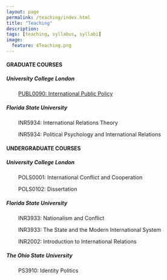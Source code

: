 ```yaml
---
layout: page
permalink: /teaching/index.html
title: "Teaching"
description:
tags: [teaching, syllabus, syllabi]
image:
  feature: 4Teaching.png
---
```


#### GRADUATE COURSES


##### University College London

&nbsp;&nbsp;&nbsp;&nbsp;&nbsp;&nbsp;&nbsp;&nbsp;<a href="https://www.ucl.ac.uk/module-catalogue/modules/international-public-policy-PUBL0090" target="_blank">PUBL0090: International Public Policy</a>


##### Florida State University

&nbsp;&nbsp;&nbsp;&nbsp;&nbsp;&nbsp;&nbsp;&nbsp;INR5934: International Relations Theory

&nbsp;&nbsp;&nbsp;&nbsp;&nbsp;&nbsp;&nbsp;&nbsp;INR5934: Political Psychology and International Relations


#### UNDERGRADUATE COURSES


##### University College London

&nbsp;&nbsp;&nbsp;&nbsp;&nbsp;&nbsp;&nbsp;&nbsp;POLS0001: International Conflict and Cooperation

&nbsp;&nbsp;&nbsp;&nbsp;&nbsp;&nbsp;&nbsp;&nbsp;POLS0102: Dissertation


##### Florida State University

&nbsp;&nbsp;&nbsp;&nbsp;&nbsp;&nbsp;&nbsp;&nbsp;INR3933: Nationalism and Conflict

&nbsp;&nbsp;&nbsp;&nbsp;&nbsp;&nbsp;&nbsp;&nbsp;INR3933: The State and the Modern International System

&nbsp;&nbsp;&nbsp;&nbsp;&nbsp;&nbsp;&nbsp;&nbsp;INR2002: Introduction to International Relations


##### The Ohio State University

&nbsp;&nbsp;&nbsp;&nbsp;&nbsp;&nbsp;&nbsp;&nbsp;PS3910: Identity Politics
